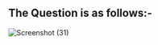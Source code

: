 
## The Question is as follows:-

![Screenshot (31)](https://user-images.githubusercontent.com/44902363/77684117-79bbaa00-6fbf-11ea-957e-aa09fa64ea85.png)
